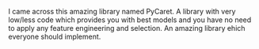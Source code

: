 I came across this amazing library named PyCaret. A library with very low/less code which provides you with best models and you have no need to apply any feature engineering and selection. 
An amazing library ehich everyone should implement.
